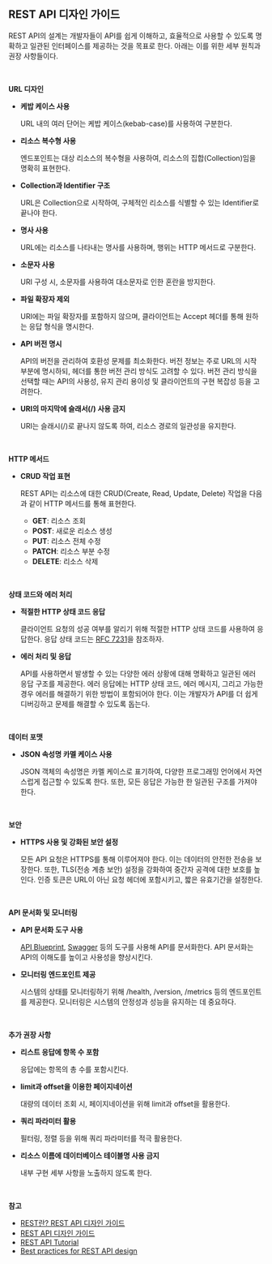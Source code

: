 ## REST API 디자인 가이드

REST API의 설계는 개발자들이 API를 쉽게 이해하고, 효율적으로 사용할 수 있도록 명확하고 일관된 인터페이스를 제공하는 것을 목표로 한다. 아래는 이를 위한 세부 원칙과 권장 사항들이다.

<br/>

**URL 디자인**

- **케밥 케이스 사용**
  
  URL 내의 여러 단어는 케밥 케이스(kebab-case)를 사용하여 구분한다.

- **리소스 복수형 사용**
  
  엔드포인트는 대상 리소스의 복수형을 사용하여, 리소스의 집합(Collection)임을 명확히 표현한다.

- **Collection과 Identifier 구조**
  
  URL은 Collection으로 시작하여, 구체적인 리소스를 식별할 수 있는 Identifier로 끝나야 한다.

- **명사 사용**
  
  URL에는 리소스를 나타내는 명사를 사용하며, 행위는 HTTP 메서드로 구분한다.

- **소문자 사용**
  
  URI 구성 시, 소문자를 사용하여 대소문자로 인한 혼란을 방지한다.

- **파일 확장자 제외**
  
  URI에는 파일 확장자를 포함하지 않으며, 클라이언트는 Accept 헤더를 통해 원하는 응답 형식을 명시한다.

- **API 버전 명시**
  
  API의 버전을 관리하여 호환성 문제를 최소화한다. 버전 정보는 주로 URL의 시작 부분에 명시하되, 헤더를 통한 버전 관리 방식도 고려할 수 있다. 버전 관리 방식을 선택할 때는 API의 사용성, 유지 관리 용이성 및 클라이언트의 구현 복잡성 등을 고려한다.

- **URI의 마지막에 슬래서(/) 사용 금지**
  
  URI는 슬래시(/)로 끝나지 않도록 하여, 리소스 경로의 일관성을 유지한다.

<br/>

**HTTP 메서드**

- **CRUD 작업 표현**
  
  REST API는 리소스에 대한 CRUD(Create, Read, Update, Delete) 작업을 다음과 같이 HTTP 메서드를 통해 표현한다.

  - **GET**: 리소스 조회
  - **POST**: 새로운 리소스 생성
  - **PUT**: 리소스 전체 수정
  - **PATCH**: 리소스 부분 수정
  - **DELETE**: 리소스 삭제

<br/>

**상태 코드와 에러 처리**

- **적절한 HTTP 상태 코드 응답**
  
  클라이언트 요청의 성공 여부를 알리기 위해 적절한 HTTP 상태 코드를 사용하여 응답한다. 응답 상태 코드는 [RFC 7231](https://datatracker.ietf.org/doc/html/rfc7231#section-6)을 참조하자.

- **에러 처리 및 응답**
  
  API를 사용하면서 발생할 수 있는 다양한 에러 상황에 대해 명확하고 일관된 에러 응답 구조를 제공한다. 에러 응답에는 HTTP 상태 코드, 에러 메시지, 그리고 가능한 경우 에러를 해결하기 위한 방법이 포함되어야 한다. 이는 개발자가 API를 더 쉽게 디버깅하고 문제를 해결할 수 있도록 돕는다.

<br/>

**데이터 포맷**

- **JSON 속성명 카멜 케이스 사용**
  
  JSON 객체의 속성명은 카멜 케이스로 표기하여, 다양한 프로그래밍 언어에서 자연스럽게 접근할 수 있도록 한다. 또한, 모든 응답은 가능한 한 일관된 구조를 가져야 한다.

<br/>

**보안**

- **HTTPS 사용 및 강화된 보안 설정**
  
  모든 API 요청은 HTTPS를 통해 이루어져야 한다. 이는 데이터의 안전한 전송을 보장한다. 또한, TLS(전송 계층 보안) 설정을 강화하여 중간자 공격에 대한 보호를 높인다. 인증 토큰은 URL이 아닌 요청 헤더에 포함시키고, 짧은 유효기간을 설정한다.

<br/>

**API 문서화 및 모니터링**

- **API 문서화 도구 사용**
  
  [API Blueprint](https://apiblueprint.org/), [Swagger](https://swagger.io/) 등의 도구를 사용해 API를 문서화한다. API 문서화는 API의 이해도를 높이고 사용성을 향상시킨다.

- **모니터링 엔드포인트 제공**
  
  시스템의 상태를 모니터링하기 위해 /health, /version, /metrics 등의 엔드포인트를 제공한다. 모니터링은 시스템의 안정성과 성능을 유지하는 데 중요하다.

<br/>

**추가 권장 사항**

- **리스트 응답에 항목 수 포함**
  
  응답에는 항목의 총 수를 포함시킨다.

- **limit과 offset을 이용한 페이지네이션**
  
  대량의 데이터 조회 시, 페이지네이션을 위해 limit과 offset을 활용한다.

- **쿼리 파라미터 활용**
  
  필터링, 정렬 등을 위해 쿼리 파라미터를 적극 활용한다.

- **리소스 이름에 데이터베이스 테이블명 사용 금지**
  
  내부 구현 세부 사항을 노출하지 않도록 한다.

<br/>

**참고**

- [REST란? REST API 디자인 가이드](https://covenant.tistory.com/241)
- [REST API 디자인 가이드](https://bcho.tistory.com/914)
- [REST API Tutorial](https://restfulapi.net/resource-naming/)
- [Best practices for REST API design](https://stackoverflow.blog/2020/03/02/best-practices-for-rest-api-design/)